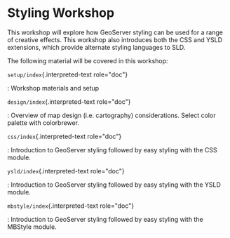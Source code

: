 # Styling Workshop

This workshop will explore how GeoServer styling can be used for a range of creative effects. This workshop also introduces both the CSS and YSLD extensions, which provide alternate styling languages to SLD.

The following material will be covered in this workshop:

`setup/index`{.interpreted-text role="doc"}

:   Workshop materials and setup

`design/index`{.interpreted-text role="doc"}

:   Overview of map design (i.e. cartography) considerations. Select color palette with colorbrewer.

`css/index`{.interpreted-text role="doc"}

:   Introduction to GeoServer styling followed by easy styling with the CSS module.

`ysld/index`{.interpreted-text role="doc"}

:   Introduction to GeoServer styling followed by easy styling with the YSLD module.

`mbstyle/index`{.interpreted-text role="doc"}

:   Introduction to GeoServer styling followed by easy styling with the MBStyle module.
